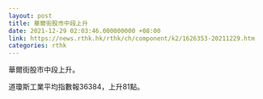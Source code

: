 ```yaml
---
layout: post
title: 華爾街股市中段上升
date: 2021-12-29 02:03:46.000000000 +08:00
link: https://news.rthk.hk/rthk/ch/component/k2/1626353-20211229.htm
categories: rthk
---
```


華爾街股市中段上升。

道瓊斯工業平均指數報36384，上升81點。
